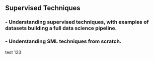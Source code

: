 ## Supervised Techniques
### - Understanding supervised techniques, with examples of datasets building a full data science pipeline.
### - Understanding SML techniques from scratch.
  test 123
